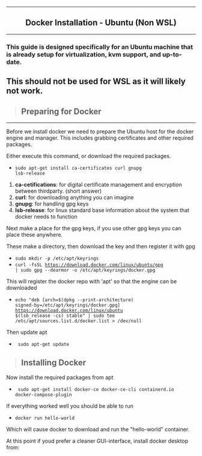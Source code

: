 
---

<h2 align=center>Docker Installation - Ubuntu (Non WSL)</h2>

---

<h3><p>
This guide is designed specifically for an Ubuntu machine that is already setup for virtualization, kvm support, and up-to-date. 

This should not be used for WSL as it will likely not work.
---

> <h2>Preparing for Docker</h2>

---

Before we install docker we need to prepare the Ubuntu host for the docker engine and manager. This includes grabbing certificates and other required packages.

Either execute this command, or download the required packages.

- <code>sudo apt-get install ca-certificates curl gnupg lsb-release</code>

1. **ca-cetifications**: for digital certificate management and encryption between thirdparty. (short answer)
2. **curl**: for downloading anything you can imagine
3. **gnupg**: for handling gpg keys 
4. **lsb-release**: for linux standard base information about the system that docker needs to function


Next make a place for the gpg keys, if you use other gpg keys you can place these anywhere.

These make a directory, then download the key and then register it with gpg

- <code>sudo mkdir -p /etc/apt/keyrings</code>
- <code>curl -fsSL https://download.docker.com/linux/ubuntu/gpg | sudo gpg --dearmor -o /etc/apt/keyrings/docker.gpg </code>

This will register the docker repo with 'apt' so that the engine can be downloaded 

- <code>echo "deb [arch=\$(dpkg --print-architecture) signed-by=/etc/apt/keyrings/docker.gpg] https://download.docker.com/linux/ubuntu $(lsb_release -cs) stable" | sudo tee /etc/apt/sources.list.d/docker.list > /dev/null</code>

Then update apt

- <code> sudo apt-get update </code>

> <h2>Installing Docker</h2>

Now install the required packages from apt

- <code> sudo apt-get install docker-ce docker-ce-cli containerd.io docker-compose-plugin </code>

If everything worked well you should be able to run 

- <code>docker run hello-world</code>

Which will cause docker to download and run the "hello-world" container.

At this point if youd prefer a cleaner GUI-interface, install docker desktop from:

